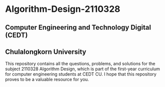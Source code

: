 # Algorithm-Design-2110328
## Computer Engineering and Technology Digital (CEDT)
## Chulalongkorn University
This repository contains all the questions, problems, and solutions for the subject 2110328 Algorithm Design, which is part of the first-year curriculum for computer engineering students at CEDT CU. I hope that this repository proves to be a valuable resource for you.
